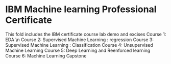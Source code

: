 # IBM Machine learning Professional Certificate
This fold includes the IBM certificate course lab demo and excises
Course 1: EDA \n
Course 2: Supervised Machine Learning : regression
Course 3: Supervised Machine Learning : Classification
Course 4: Unsupervised Machine Learning
Course 5: Deep Learning and Reenforced learning
Course 6: Machine Learning Capstone
